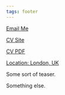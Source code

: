 ```yaml
---
tags: footer
---
```


[Email Me](mailto:brad@nexusseven.com)

[CV Site](https://cv.nexusseven.com)

[CV PDF](https://cv.nexusseven.com/bradcv.pdf)

[Location: London, UK](https://goo.gl/maps/Gzuf7DiyDRaQmh8J8)

Some sort of teaser.

Something else.
